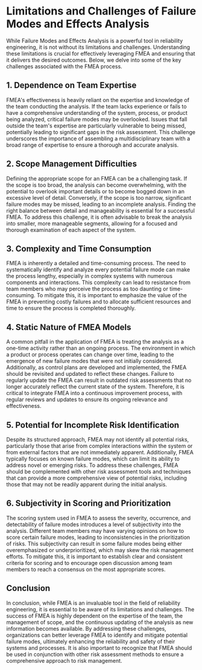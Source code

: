 # Limitations and Challenges of Failure Modes and Effects Analysis

While Failure Modes and Effects Analysis  is a powerful tool in reliability engineering, it is not without its limitations and challenges. Understanding these limitations is crucial for effectively leveraging FMEA and ensuring that it delivers the desired outcomes. Below, we delve into some of the key challenges associated with the FMEA process.

## 1. **Dependence on Team Expertise**

   FMEA's effectiveness is heavily reliant on the expertise and knowledge of the team conducting the analysis. If the team lacks experience or fails to have a comprehensive understanding of the system, process, or product being analyzed, critical failure modes may be overlooked. Issues that fall outside the team's expertise are particularly vulnerable to being missed, potentially leading to significant gaps in the risk assessment. This challenge underscores the importance of assembling a multidisciplinary team with a broad range of expertise to ensure a thorough and accurate analysis.

## 2. **Scope Management Difficulties**

   Defining the appropriate scope for an FMEA can be a challenging task. If the scope is too broad, the analysis can become overwhelming, with the potential to overlook important details or to become bogged down in an excessive level of detail. Conversely, if the scope is too narrow, significant failure modes may be missed, leading to an incomplete analysis. Finding the right balance between detail and manageability is essential for a successful FMEA. To address this challenge, it is often advisable to break the analysis into smaller, more manageable segments, allowing for a focused and thorough examination of each aspect of the system.

## 3. **Complexity and Time Consumption**

   FMEA is inherently a detailed and time-consuming process. The need to systematically identify and analyze every potential failure mode can make the process lengthy, especially in complex systems with numerous components and interactions. This complexity can lead to resistance from team members who may perceive the process as too daunting or time-consuming. To mitigate this, it is important to emphasize the value of the FMEA in preventing costly failures and to allocate sufficient resources and time to ensure the process is completed thoroughly.

## 4. **Static Nature of FMEA Models**

   A common pitfall in the application of FMEA is treating the analysis as a one-time activity rather than an ongoing process. The environment in which a product or process operates can change over time, leading to the emergence of new failure modes that were not initially considered. Additionally, as control plans are developed and implemented, the FMEA should be revisited and updated to reflect these changes. Failure to regularly update the FMEA can result in outdated risk assessments that no longer accurately reflect the current state of the system. Therefore, it is critical to integrate FMEA into a continuous improvement process, with regular reviews and updates to ensure its ongoing relevance and effectiveness.

## 5. **Potential for Incomplete Risk Identification**

   Despite its structured approach, FMEA may not identify all potential risks, particularly those that arise from complex interactions within the system or from external factors that are not immediately apparent. Additionally, FMEA typically focuses on known failure modes, which can limit its ability to address novel or emerging risks. To address these challenges, FMEA should be complemented with other risk assessment tools and techniques that can provide a more comprehensive view of potential risks, including those that may not be readily apparent during the initial analysis.

## 6. **Subjectivity in Scoring and Prioritization**

   The scoring system used in FMEA to assess the severity, occurrence, and detectability of failure modes introduces a level of subjectivity into the analysis. Different team members may have varying opinions on how to score certain failure modes, leading to inconsistencies in the prioritization of risks. This subjectivity can result in some failure modes being either overemphasized or underprioritized, which may skew the risk management efforts. To mitigate this, it is important to establish clear and consistent criteria for scoring and to encourage open discussion among team members to reach a consensus on the most appropriate scores.

## Conclusion

In conclusion, while FMEA is an invaluable tool in the field of reliability engineering, it is essential to be aware of its limitations and challenges. The success of FMEA is highly dependent on the expertise of the team, the management of scope, and the continuous updating of the analysis as new information becomes available. By addressing these challenges, organizations can better leverage FMEA to identify and mitigate potential failure modes, ultimately enhancing the reliability and safety of their systems and processes. It is also important to recognize that FMEA should be used in conjunction with other risk assessment methods to ensure a comprehensive approach to risk management.